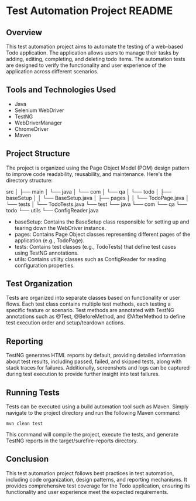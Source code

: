 # Test Automation Project README

## Overview

This test automation project aims to automate the testing of a web-based Todo application. The application allows users to manage their tasks by adding, editing, completing, and deleting todo items. The automation tests are designed to verify the functionality and user experience of the application across different scenarios.

## Tools and Technologies Used
* Java
* Selenium WebDriver
* TestNG
* WebDriverManager
* ChromeDriver
* Maven

## Project Structure
The project is organized using the Page Object Model (POM) design pattern to improve code readability, reusability, and maintenance. Here's the directory structure:

src
│
├── main
│   └── java
│       └── com
│           └── qa
│               └── todo
│                   ├── baseSetup
│                   │   └── BaseSetup.java
│                   ├── pages
│                   │   └── TodoPage.java
│                   └── tests
│                       └── TodoTests.java
└── test
    └── java
        └── com
            └── qa
                └── todo
                    └── utils
                        └── ConfigReader.java


* baseSetup: Contains the BaseSetup class responsible for setting up and tearing down the WebDriver instance.
* pages: Contains Page Object classes representing different pages of the application (e.g., TodoPage).
* tests: Contains test classes (e.g., TodoTests) that define test cases using TestNG annotations.
* utils: Contains utility classes such as ConfigReader for reading configuration properties.

## Test Organization
Tests are organized into separate classes based on functionality or user flows. Each test class contains multiple test methods, each testing a specific feature or scenario. Test methods are annotated with TestNG annotations such as @Test, @BeforeMethod, and @AfterMethod to define test execution order and setup/teardown actions.

## Reporting
TestNG generates HTML reports by default, providing detailed information about test results, including passed, failed, and skipped tests, along with stack traces for failures. Additionally, screenshots and logs can be captured during test execution to provide further insight into test failures.

## Running Tests
Tests can be executed using a build automation tool such as Maven. Simply navigate to the project directory and run the following Maven command:

`mvn clean test`


This command will compile the project, execute the tests, and generate TestNG reports in the target/surefire-reports directory.

## Conclusion
This test automation project follows best practices in test automation, including code organization, design patterns, and reporting mechanisms. It provides comprehensive test coverage for the Todo application, ensuring its functionality and user experience meet the expected requirements.